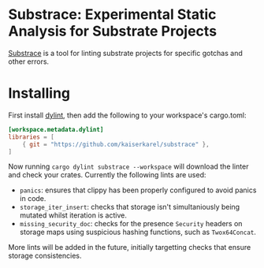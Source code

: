 # Substrace: Experimental Static Analysis for Substrate Projects

[Substrace](https://github.com/kaiserkarel/substrace) is a tool for linting substrate projects for specific gotchas and other errors.

# Installing

First install [dylint](https://github.com/trailofbits/dylint), then add the following to your workspace's cargo.toml:

```toml
[workspace.metadata.dylint]
libraries = [
    { git = "https://github.com/kaiserkarel/substrace" },
]
```

Now running `cargo dylint substrace --workspace` will download the linter and check your crates. Currently the following lints are used:

- `panics`: ensures that clippy has been properly configured to avoid panics in code.
- `storage_iter_insert`: checks that storage isn't simultaniously being mutated whilst iteration is active.
- `missing_security_doc`: checks for the presence `Security` headers on storage maps using suspicious hashing functions, such as `Twox64Concat`. 

More lints will be added in the future, initially targetting checks that ensure storage consistencies.
